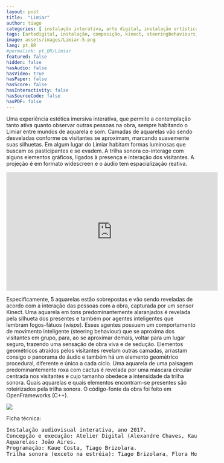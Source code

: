 ```yaml
---
layout: post
title:  "Limiar"
author: tiago
categories: [ instalação interativa, arte digital, instalação artística, composição, desenho de áudio, steering behaviours, inteligência de agente, kinect, hci ]
tags: [artedigital, instalação, composição, kinect, steeringbehaviours, shaders, openframeworks, ia, hci ]
image: assets/images/Limiar-5.png
lang: pt_BR
#permalink: pt_BR/Limiar
featured: false
hidden: false
hasAudio: false
hasVideo: true
hasPaper: false
hasScore: false
hasInteractivity: false
hasSourceCode: false
hasPDF: false
---
```


Uma experiência estética imersiva interativa, que permite a contemplação tanto ativa quanto observar outras pessoas na obra, sempre habitando o Limiar entre mundos de aquarela e som. Camadas de aquarelas vão sendo desveladas conforme os visitantes se aproximam, marcando suavemente suas silhuetas. Em algum lugar do Limiar habitam formas luminosas que buscam os pasticipantes e se evadem. A trilha sonora co-interage com alguns elementos gráficos, ligados à presença e interação dos visitantes. A projeção é em formato widescreen e o áudio tem espacialização reativa.

<div align="center">
<iframe width="560" height="315" src="https://www.youtube.com/embed/8agYaiZfaGc" frameborder="0" allow="accelerometer; autoplay; clipboard-write; encrypted-media; gyroscope; picture-in-picture" allowfullscreen></iframe>
</div>

 Especificamente, 5 aquarelas estão sobrepostas e vão sendo reveladas de acordo com a interação das pessoas com a obra, capturada por um sensor Kinect. Uma aquarela em tons predominantemente alaranjados é revelada pela silhueta dos presentes e também por agentes inteligentes que lembram fogos-fátuos (*wisps*). Esses agentes possuem um comportamento de movimento inteligente (steering behaviour) que se aproxima dos visitantes em grupo, para, ao se aproximar demais, voltar para um lugar seguro, trazendo uma sensação de obra viva e de sedução. Elementos geométricos atraídos pelos visitantes revelam outras camadas, arrastam consigo o panorama do áudio e também há um elemento geométrico procedural, diferente e único a cada ciclo. Uma aquarela de uma paisagem predominantemente roxa com cactus é revelada por uma máscara circular centrada nos visitantes e cujo tamanho obedece a intensidade da trilha sonora. Quais aquarelas e quais elementos encontram-se presentes são roteirizados pela trilha sonora. O código-fonte da obra foi feito em OpenFrameworks (C++).

<img src="{{ site.baseurl }}/assets/images/Limiar-0.png" class="center">

Ficha técnica:
<pre>
Instalação audiovisual interativa, ano 2017.
Concepção e execução: Atelier Digital (Alexandre Chaves, Kaue Costa, João Aires, Tiago Brizolara).
Aquarelas: João Aires.
Programação: Kaue Costa, Tiago Brizolara.
Trilha sonora (exceto na estréia): Tiago Brizolara, Flora Holderbaum.
</pre>

<!-- <img src="{{ site.baseurl }}/assets/images/Limiar-3.jpg"> -->